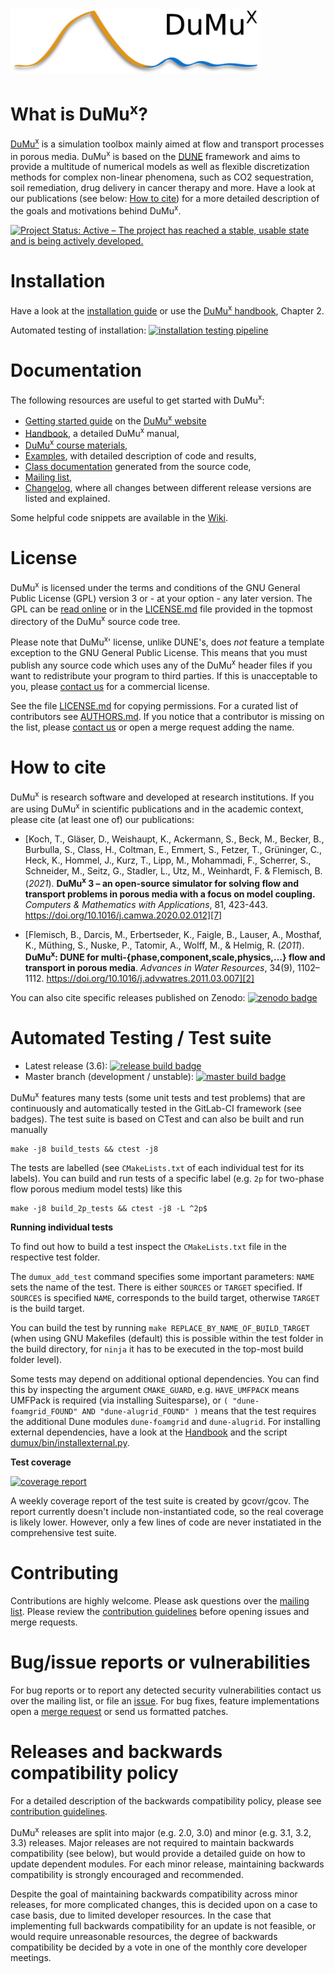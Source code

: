 <img src="doc/logo/dumux_logo_hires_whitebg.png" alt="dumux logo" width="400"/>

What is DuMu<sup>x</sup>?
===============

[DuMu<sup>x</sup>][0] is a simulation toolbox mainly aimed at flow and transport
processes in porous media. DuMu<sup>x</sup> is based on the [DUNE][1]
framework and aims to provide a multitude of numerical models as well
as flexible discretization methods for complex non-linear phenomena,
such as CO2 sequestration, soil remediation, drug delivery in cancer
therapy and more. Have a look at our publications
(see below: [How to cite](#how-to-cite))
for a more detailed description of the goals and motivations behind DuMu<sup>x</sup>.

[![Project Status: Active – The project has reached a stable, usable state and is being actively developed.](https://www.repostatus.org/badges/latest/active.svg)](https://www.repostatus.org/#active)


Installation
===============

Have a look at the [installation guide][3] or use the [DuMu<sup>x</sup> handbook][4],
Chapter 2.

Automated testing of installation: [![installation testing pipeline](https://git.iws.uni-stuttgart.de/dumux-repositories/dumux-test-installation/badges/main/pipeline.svg)](https://git.iws.uni-stuttgart.de/dumux-repositories/dumux-test-installation/-/pipelines?page=1&scope=all&ref=main)

Documentation
==============

The following resources are useful to get started with DuMu<sup>x</sup>:

* [Getting started guide](https://dumux.org/gettingstarted/) on the [DuMu<sup>x</sup> website](https://dumux.org/)
* [Handbook](https://dumux.org/docs/handbook/master/dumux-handbook.pdf), a detailed DuMu<sup>x</sup> manual,
* [DuMu<sup>x</sup> course materials](https://git.iws.uni-stuttgart.de/dumux-repositories/dumux-course/tree/master),
* [Examples](https://git.iws.uni-stuttgart.de/dumux-repositories/dumux/tree/master/examples), with detailed description of code and results,
* [Class documentation](https://dumux.org/docs/doxygen/master/) generated from the source code,
* [Mailing list](https://listserv.uni-stuttgart.de/mailman/listinfo/dumux),
* [Changelog](https://git.iws.uni-stuttgart.de/dumux-repositories/dumux/blob/master/CHANGELOG.md), where all changes between different release versions are listed and explained.

Some helpful code snippets are available in the [Wiki](https://git.iws.uni-stuttgart.de/dumux-repositories/dumux/wikis/home).

License
========

DuMu<sup>x</sup> is licensed under the terms and conditions of the GNU General
Public License (GPL) version 3 or - at your option - any later
version. The GPL can be [read online][5] or in the [LICENSE.md](LICENSE.md) file
provided in the topmost directory of the DuMu<sup>x</sup> source code tree.

Please note that DuMu<sup>x</sup>' license, unlike DUNE's, does *not* feature a
template exception to the GNU General Public License. This means that
you must publish any source code which uses any of the DuMu<sup>x</sup> header
files if you want to redistribute your program to third parties. If
this is unacceptable to you, please [contact us][6] for a commercial
license.

See the file [LICENSE.md](LICENSE.md) for copying permissions.
For a curated list of contributors see [AUTHORS.md](AUTHORS.md).
If you notice that a contributor is missing on the list,
please [contact us][6] or open a merge request adding the name.

How to cite
============

DuMu<sup>x</sup> is research software and developed at research institutions.
If you are using DuMu<sup>x</sup> in scientific publications and in
the academic context, please cite (at least one of)
our publications:

* [Koch, T., Gläser, D., Weishaupt, K., Ackermann, S., Beck, M., Becker, B.,
  Burbulla, S., Class, H., Coltman, E., Emmert, S., Fetzer, T., Grüninger, C.,
  Heck, K., Hommel, J., Kurz, T., Lipp, M., Mohammadi, F., Scherrer, S.,
  Schneider, M., Seitz, G., Stadler, L., Utz, M., Weinhardt, F.
  & Flemisch, B. (_2021_). __DuMu<sup>x</sup> 3 – an open-source simulator for solving flow
  and transport problems in porous media with a focus on model coupling.__
  _Computers & Mathematics with Applications_, 81, 423-443.
  https://doi.org/10.1016/j.camwa.2020.02.012][7]

* [Flemisch, B., Darcis, M., Erbertseder, K., Faigle, B., Lauser, A.,
  Mosthaf, K., Müthing, S., Nuske, P., Tatomir, A., Wolff, M.,
  & Helmig, R. (_2011_). __DuMu<sup>x</sup>: DUNE for multi-{phase,component,scale,physics,…}
  flow and transport in porous media__.
  _Advances in Water Resources_, 34(9), 1102–1112.
  https://doi.org/10.1016/j.advwatres.2011.03.007][2]

You can also cite specific releases published on Zenodo:
[![zenodo badge](https://zenodo.org/badge/DOI/10.5281/zenodo.2479594.svg)](https://doi.org/10.5281/zenodo.2479594)



Automated Testing / Test suite
===============================
* Latest release (3.6): [![release build badge](https://git.iws.uni-stuttgart.de/dumux-repositories/dumux/badges/releases/3.6/pipeline.svg)](https://git.iws.uni-stuttgart.de/dumux-repositories/dumux/-/pipelines?page=1&scope=all&ref=releases/3.6)
* Master branch (development / unstable): [![master build badge](https://git.iws.uni-stuttgart.de/dumux-repositories/dumux/badges/master/pipeline.svg)](https://git.iws.uni-stuttgart.de/dumux-repositories/dumux/-/pipelines?page=1&scope=all&ref=master)


DuMu<sup>x</sup> features many tests (some unit tests and test problems) that
are continuously and automatically tested in the GitLab-CI framework (see badges).
The test suite is based on CTest and can also be built and run manually
```
make -j8 build_tests && ctest -j8
```
The tests are labelled (see `CMakeLists.txt` of each individual test for its labels).
You can build and run tests of a specific label (e.g. `2p` for two-phase flow porous medium model tests) like this
```
make -j8 build_2p_tests && ctest -j8 -L ^2p$
```

__Running individual tests__

To find out how to build a test inspect the `CMakeLists.txt` file in the respective test folder. 

The `dumux_add_test`
command specifies some important parameters: `NAME` sets the name of the test. There is either `SOURCES` or `TARGET`
specified. If `SOURCES` is specified `NAME`, corresponds to the build target, otherwise `TARGET` is the build target.

You can build the test by running `make REPLACE_BY_NAME_OF_BUILD_TARGET` (when using GNU Makefiles (default) this is possible
within the test folder in the build directory, for `ninja` it has to be executed in the top-most build folder level).

Some tests may depend on additional optional dependencies. You can find this by inspecting the argument `CMAKE_GUARD`,
e.g. `HAVE_UMFPACK` means UMFPack is required (via installing Suitesparse), or `( "dune-foamgrid_FOUND" AND "dune-alugrid_FOUND" )`
means that the test requires the additional Dune modules `dune-foamgrid` and `dune-alugrid`. For installing
external dependencies, have a look at the [Handbook](https://dumux.org/docs/handbook/master/dumux-handbook.pdf)
and the script [dumux/bin/installexternal.py](https://git.iws.uni-stuttgart.de/dumux-repositories/dumux/-/blob/master/bin/installexternal.py).

__Test coverage__

[![coverage report](https://git.iws.uni-stuttgart.de/dumux-repositories/dumux-coverage/badges/master/coverage.svg)](https://pages.iws.uni-stuttgart.de/dumux-repositories/dumux-coverage/)

A weekly coverage report of the test suite is created by gcovr/gcov. The report
currently doesn't include non-instantiated code, so the real coverage is likely lower. However,
only a few lines of code are never instatiated in the comprehensive test suite.


Contributing
=============

Contributions are highly welcome. Please ask questions over the [mailing list](mailto:dumux@listserv.uni-stuttgart.de).
Please review the [contribution guidelines](https://git.iws.uni-stuttgart.de/dumux-repositories/dumux/blob/master/CONTRIBUTING.md)
before opening issues and merge requests. 

Bug/issue reports or vulnerabilities
======================================

For bug reports or to report any detected security vulnerabilities contact us
over the mailing list, or file an [issue](https://git.iws.uni-stuttgart.de/dumux-repositories/dumux/issues). For bug fixes,
feature implementations open a [merge request](https://git.iws.uni-stuttgart.de/dumux-repositories/dumux/merge_requests)
or send us formatted patches.

Releases and backwards compatibility policy
============================================

For a detailed description of the backwards compatibility policy,
please see [contribution guidelines](https://git.iws.uni-stuttgart.de/dumux-repositories/dumux/blob/master/CONTRIBUTING.md).

DuMu<sup>x</sup> releases are split into major (e.g. 2.0, 3.0) and minor (e.g. 3.1, 3.2, 3.3) releases.
Major releases are not required to maintain backwards compatibility (see below),
but would provide a detailed guide on how to update dependent modules.
For each minor release, maintaining backwards compatibility is strongly encouraged and recommended.

Despite the goal of maintaining backwards compatibility across minor releases,
for more complicated changes, this is decided upon on a case to case basis, due to limited developer resources.
In the case that implementing full backwards compatibility for an update is not feasible, or would require unreasonable resources,
the degree of backwards compatibility be decided by a vote in one of the monthly core developer meetings.

[0]: https://dumux.org
[1]: https://dune-project.org/
[2]: https://dumux.org/documents/dumux_awrpaper.pdf
[3]: https://dumux.org/installation
[4]: https://dumux.org/docs/handbook/master/dumux-handbook.pdf
[5]: https://www.gnu.org/licenses/gpl-3.0.en.html
[6]: https://www.iws.uni-stuttgart.de/en/lh2/
[7]: https://doi.org/10.1016/j.camwa.2020.02.012
